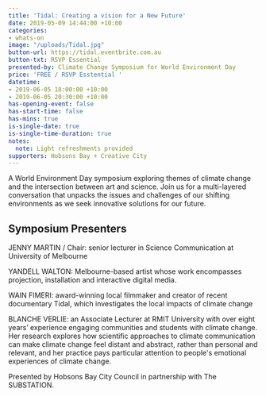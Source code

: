 ```yaml
---
title: 'Tidal: Creating a vision for a New Future'
date: 2019-05-09 14:44:00 +10:00
categories:
- whats-on
image: "/uploads/Tidal.jpg"
button-url: https://tidal.eventbrite.com.au
button-txt: RSVP Essential
presented-by: Climate Change Symposium for World Environment Day
price: 'FREE / RSVP Esstential '
datetime:
- 2019-06-05 18:00:00 +10:00
- 2019-06-05 20:30:00 +10:00
has-opening-event: false
has-start-time: false
has-mins: true
is-single-date: true
is-single-time-duration: true
notes:
  note: Light refreshments provided
supporters: Hobsons Bay + Creative City
---
```


A World Environment Day symposium exploring themes of climate change and the intersection between art and science. Join us for a multi-layered conversation that unpacks the issues and challenges of our shifting environments as we seek innovative solutions for our future.

## Symposium Presenters
JENNY MARTIN / Chair: senior lecturer in Science Communication at University of Melbourne

YANDELL WALTON: Melbourne-based artist whose work encompasses projection, installation and interactive digital media.

WAIN FIMERI: award-winning local filmmaker and creator of recent documentary Tidal, which investigates the local impacts of climate change

BLANCHE VERLIE: an Associate Lecturer at RMIT University with over eight years’ experience engaging communities and students with climate change. Her research explores how scientific approaches to climate communication can make climate change feel distant and abstract, rather than personal and relevant, and her practice pays particular attention to people's emotional experiences of climate change.


Presented by Hobsons Bay City Council in partnership with The SUBSTATION. 
